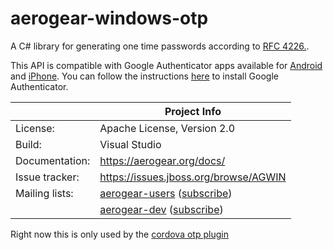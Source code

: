 aerogear-windows-otp
====================

A C# library for generating one time passwords according to [RFC 4226.](http://tools.ietf.org/html/rfc4226).

This API is compatible with Google Authenticator apps available for [Android](https://play.google.com/store/apps/details?id=com.google.android.apps.authenticator2&hl=en) and [iPhone](https://itunes.apple.com/us/app/google-authenticator/id388497605?mt=8). You can follow the instructions [here](http://support.google.com/accounts/bin/answer.py?hl=en&answer=1066447) to install Google Authenticator. 

|                 | Project Info  |
| --------------- | ------------- |
| License:        | Apache License, Version 2.0  |
| Build:          | Visual Studio  |
| Documentation:  | https://aerogear.org/docs/  |
| Issue tracker:  | https://issues.jboss.org/browse/AGWIN  |
| Mailing lists:  | [aerogear-users](http://aerogear-users.1116366.n5.nabble.com/) ([subscribe](https://lists.jboss.org/mailman/listinfo/aerogear-users))  |
|                 | [aerogear-dev](http://aerogear-dev.1069024.n5.nabble.com/) ([subscribe](https://lists.jboss.org/mailman/listinfo/aerogear-dev))  |

Right now this is only used by the [cordova otp plugin](https://github.com/aerogear/aerogear-cordova-otp)